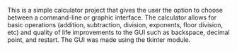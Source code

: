 This is a simple calculator project that gives the user the option to choose between a command-line or graphic interface. The calculator allows for basic operations (addition, subtraction, division, exponents, floor division, etc) and quality of life improvements to the GUI such as backspace, decimal point, and restart. The GUI was made using the tkinter module.
